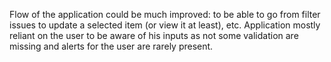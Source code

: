 Flow of the application could be much improved: to be able to go from filter issues to update a selected item (or view it at least), etc. Application mostly reliant on the user to be aware of his inputs as not some validation are missing and alerts for the user are rarely present.
